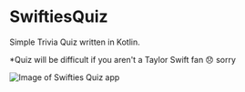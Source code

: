 # SwiftiesQuiz
Simple Trivia Quiz written in Kotlin.

*Quiz will be difficult if you aren't a Taylor Swift fan 😞 sorry 


![Image of Swifties Quiz app](https://gdurl.com/lrvM)

